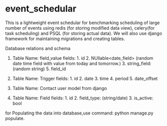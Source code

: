 # event_schedular

This is a lightweight event schedular for benchmarking scheduling of large number of events using redis (for storing modified data view), celery(for task scheduling) and PSQL (for storing actual data). We will also use django framework for maintaining migrations and creating tables.

Database relations and schema

1. Table Name: field_value
  fields: 1. id
          2. NUllable<date_field> (random date time field with value from today and tomorrow.)
          3. string_field: (random string)
          5. field_id
          
2. Table Name: Trigger
  fields: 1. id
          2. date
          3. time
          4. period
          5. date_offset
 
 3. Table Name: Contact
   user model from django
   
 4. Table Name: Field
    fields: 1. id
            2. field_type: (string/date)
            3. is_active: bool
            
            
for Populating the data into database,use command: python manage.py populate.
